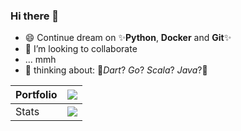 ### Hi there 👋
- 😄 Continue dream on ✨<b>Python</b>, <b>Docker</b> and <b>Git</b>✨
- 👯 I’m looking to collaborate
- ... mmh
- 🌱 thinking about: 💬<i>Dart</i>? <i>Go</i>? <i>Scala</i>? <i>Java</i>?💬


| Portfolio |![](https://github-readme-stats.vercel.app/api/top-langs/?username=bmmauri&layout=compact&hide=CSS,HTML,Javascript&show_owner=true&layout=compact)|
|---|---|
| Stats | ![](https://github-readme-stats.vercel.app/api?username=bmmauri&show_icons=true&count_private=true&include_all_commits=true&hide=issues,contribs&hide_rank=true&line_height=26)  |
<!--
**bmmauri/bmmauri** is a ✨ _special_ ✨ repository because its `README.md` (this file) appears on your GitHub profile.

Here are some ideas to get you started:

- 🔭 I’m currently working on ...
- 🌱 I’m currently learning ...
- 👯 I’m looking to collaborate on ...
- 🤔 I’m looking for help with ...
- 💬 Ask me about ...
- 📫 How to reach me: ...
- 😄 Pronouns: ...
- ⚡ Fun fact: ...
-->
